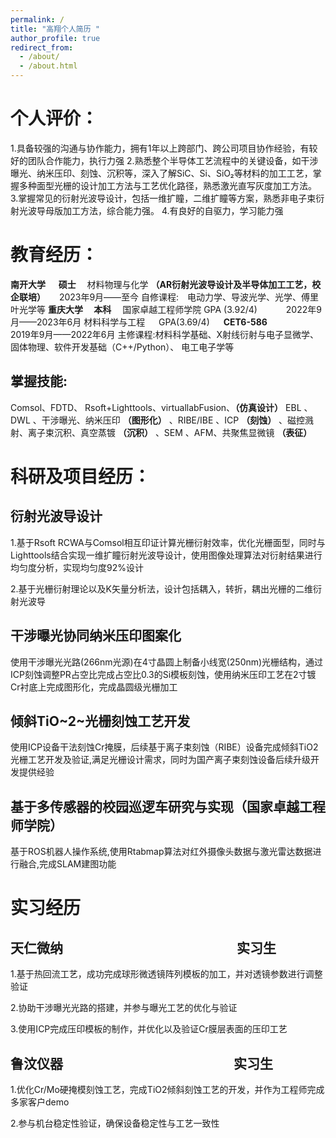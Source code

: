 ```yaml
---
permalink: /
title: "高翔个人简历 "
author_profile: true
redirect_from: 
  - /about/
  - /about.html
---
```


个人评价：
======
1.具备较强的沟通与协作能力，拥有1年以上跨部门、跨公司项目协作经验，有较好的团队合作能力，执行力强 
2.熟悉整个半导体工艺流程中的关键设备，如干涉曝光、纳米压印、刻蚀、沉积等，深入了解SiC、Si、SiO₂等材料的加工工艺，掌握多种面型光栅的设计加工方法与工艺优化路径，熟悉激光直写灰度加工方法。
3.掌握常见的衍射光波导设计，包括一维扩瞳，二维扩瞳等方案，熟悉非电子束衍射光波导母版加工方法，综合能力强。
4.有良好的自驱力，学习能力强

教育经历：
======
**南开大学  &emsp;  硕士** &emsp;材料物理与化学 **（AR衍射光波导设计及半导体加工工艺，校企联培）** &emsp; 2023年9月——至今
自修课程:&emsp;电动力学、导波光学、光学、傅里叶光学等
**重庆大学&emsp; 本科**&emsp; 国家卓越工程师学院 GPA (3.92/4) &emsp;&emsp;&emsp;2022年9月——2023年6月
材料科学与工程 &emsp;  GPA(3.69/4) &emsp; **CET6-586**   &emsp;&emsp;&emsp;&emsp;&emsp;&emsp;      2019年9月——2022年6月
主修课程:材料科学基础、X射线衍射与电子显微学、固体物理、软件开发基础（C++/Python）、 电工电子学等

掌握技能:
-----
Comsol、FDTD、 Rsoft+Lighttools、virtuallabFusion、**（仿真设计）** EBL 、DWL 、干涉曝光、纳米压印 **（图形化）** 、RIBE/IBE 、ICP **（刻蚀）** 、磁控溅射、离子束沉积、真空蒸镀 **（沉积）** 、SEM 、AFM、共聚焦显微镜 **（表征）**

科研及项目经历：
======
衍射光波导设计
------
1.基于Rsoft RCWA与Comsol相互印证计算光栅衍射效率，优化光栅面型，同时与Lighttools结合实现一维扩瞳衍射光波导设计，使用图像处理算法对衍射结果进行均匀度分析，实现均匀度92%设计

2.基于光栅衍射理论以及K矢量分析法，设计包括耦入，转折，耦出光栅的二维衍射光波导

干涉曝光协同纳米压印图案化
------
使用干涉曝光光路(266nm光源)在4寸晶圆上制备小线宽(250nm)光栅结构，通过ICP刻蚀调整PR占空比完成占空比0.3的Si模板刻蚀，使用纳米压印工艺在2寸镀Cr衬底上完成图形化，完成晶圆级光栅加工

倾斜TiO~2~光栅刻蚀工艺开发
------ 
使用ICP设备干法刻蚀Cr掩膜，后续基于离子束刻蚀（RIBE）设备完成倾斜TiO2光栅工艺开发及验证,满足光栅设计需求，同时为国产离子束刻蚀设备后续升级开发提供经验

基于多传感器的校园巡逻车研究与实现（国家卓越工程师学院）
------ 
基于ROS机器人操作系统,使用Rtabmap算法对红外摄像头数据与激光雷达数据进行融合,完成SLAM建图功能 

实习经历
==========

天仁微纳  &emsp;&emsp;&emsp;&emsp;&emsp;&emsp;&emsp;&emsp;&emsp;&emsp;&emsp;&emsp;&emsp;实习生
-----                                                              
1.基于热回流工艺，成功完成球形微透镜阵列模板的加工，并对透镜参数进行调整验证

2.协助干涉曝光光路的搭建，并参与曝光工艺的优化与验证

3.使用ICP完成压印模板的制作，并优化以及验证Cr膜层表面的压印工艺

鲁汶仪器&emsp;&emsp;&emsp;&emsp;&emsp;&emsp;&emsp;&emsp;&emsp;&emsp;&emsp;&emsp;&emsp;实习生
----- 
1.优化Cr/Mo硬掩模刻蚀工艺，完成TiO2倾斜刻蚀工艺的开发，并作为工程师完成多家客户demo

2.参与机台稳定性验证，确保设备稳定性与工艺一致性
